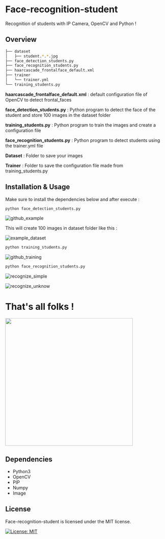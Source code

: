 # Face-recognition-student

Recognition of students with IP Camera, OpenCV and Python !

## Overview

```bash
├── dataset
│   ├── student.*.*.jpg
├── face_detection_students.py
├── face_recognition_students.py
├── haarcascade_frontalface_default.xml
├── trainer
│   └── trainer.yml
└── training_students.py
```

**haarcascade_frontalface_default.xml** : default configuration file of OpenCV to detect frontal_faces

**face_detection_students.py** : Python program to detect the face of the student and store 100 images in the dataset folder

**training_students.py** : Python program to train the images and create a configuration file

**face_recognition_students.py** : Python program to detect students using the trainer.yml file

**Dataset** : Folder to save your images

**Trainer** : Folder to save the configuration file made from training_students.py

## Installation & Usage

Make sure to install the dependencies below and after execute :

```bash
python face_detection_students.py
```

![github_example](https://user-images.githubusercontent.com/15232456/54197679-d9ced380-44c4-11e9-9d45-3be4187a7dd0.png)

This will create 100 images in dataset folder like this : 

![example_dataset](https://user-images.githubusercontent.com/15232456/54198618-4945c280-44c7-11e9-87c6-c65154c6deed.png)

```bash
python training_students.py
```

![github_training](https://user-images.githubusercontent.com/15232456/54197821-3fbb5b00-44c5-11e9-8b7b-1b3378495f65.png)

```bash
python face_recognition_students.py
```

![recognize_simple](https://user-images.githubusercontent.com/15232456/54198160-151dd200-44c6-11e9-85f9-284bbf87375a.png)


![recognize_unknow](https://user-images.githubusercontent.com/15232456/54198190-236bee00-44c6-11e9-8d3f-e12b84f66f07.png)

# That's all folks !

<img src="https://media.giphy.com/media/26ufdipQqU2lhNA4g/giphy.gif" width="400" height="400"/>

## Dependencies

* Python3
* OpenCV
* PIP
* Numpy
* Image

## License

Face-recognition-student is licensed under the MIT license.

[![License: MIT](https://img.shields.io/badge/License-MIT-yellow.svg)](https://opensource.org/licenses/MIT)
